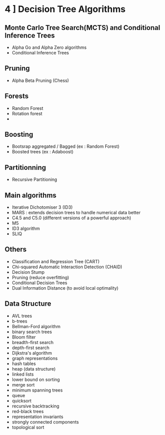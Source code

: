 # 4 ] Decision Tree Algorithms





## Monte Carlo Tree Search(MCTS) and Conditional Inference Trees
- Alpha Go and Alpha Zero algorithms
- Conditional Inference Trees

## Pruning
- Alpha Beta Pruning (Chess)

## Forests
- Random Forest
- Rotation forest
- 

## Boosting
- Bootsrap aggregated / Bagged (ex : Random Forest)
- Boosted trees (ex : Adaboost)

## Partitionning
- Recursive Partitioning

## Main algorithms
- Iterative Dichotomiser 3 (ID3)
- MARS : extends decision trees to handle numerical data better
- C4.5 and C5.0 (different versions of a powerful approach)
- M5
- ID3 algorithm
- SLIQ

## Others
- Classification and Regression Tree (CART)
- Chi-squared Automatic Interaction Detection (CHAID)
- Decision Stump
- Pruning (reduce overfitting)
- Conditional Decision Trees
- Dual Information Distance (to avoid local optimality)

## Data Structure
- AVL trees 
- b-trees 
- Bellman-Ford algorithm 
- binary search trees 
- Bloom filter 
- breadth-first search 
- depth-first search 
- Dijkstra's algorithm 
- graph representations 
- hash tables 
- heap (data structure) 
- linked lists 
- lower bound on sorting 
- merge sort 
- minimum spanning trees 
- queue 
- quicksort 
- recursive backtracking 
- red-black trees 
- representation invariants 
- strongly connected components 
- topological sort

